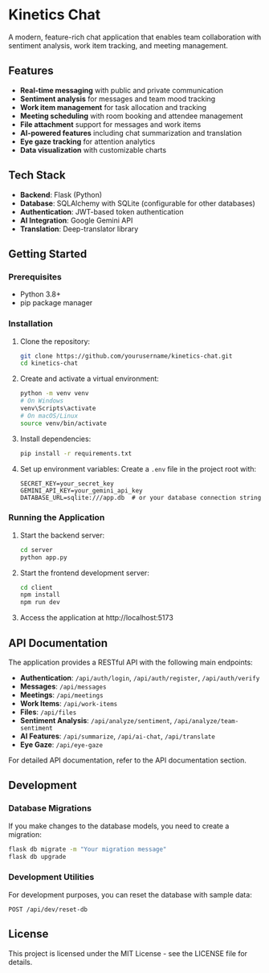 # Kinetics Chat

A modern, feature-rich chat application that enables team collaboration with sentiment analysis, work item tracking, and meeting management.

## Features

- **Real-time messaging** with public and private communication
- **Sentiment analysis** for messages and team mood tracking
- **Work item management** for task allocation and tracking
- **Meeting scheduling** with room booking and attendee management
- **File attachment** support for messages and work items
- **AI-powered features** including chat summarization and translation
- **Eye gaze tracking** for attention analytics
- **Data visualization** with customizable charts

## Tech Stack

- **Backend**: Flask (Python)
- **Database**: SQLAlchemy with SQLite (configurable for other databases)
- **Authentication**: JWT-based token authentication
- **AI Integration**: Google Gemini API
- **Translation**: Deep-translator library

## Getting Started

### Prerequisites

- Python 3.8+
- pip package manager

### Installation

1. Clone the repository:
   ```bash
   git clone https://github.com/yourusername/kinetics-chat.git
   cd kinetics-chat
   ```

2. Create and activate a virtual environment:
   ```bash
   python -m venv venv
   # On Windows
   venv\Scripts\activate
   # On macOS/Linux
   source venv/bin/activate
   ```

3. Install dependencies:
   ```bash
   pip install -r requirements.txt
   ```

4. Set up environment variables:
   Create a `.env` file in the project root with:
   ```
   SECRET_KEY=your_secret_key
   GEMINI_API_KEY=your_gemini_api_key
   DATABASE_URL=sqlite:///app.db  # or your database connection string
   ```

### Running the Application

1. Start the backend server:
   ```bash
   cd server
   python app.py
   ```

2. Start the frontend development server:
   ```bash
   cd client
   npm install
   npm run dev
   ```

3. Access the application at http://localhost:5173

## API Documentation

The application provides a RESTful API with the following main endpoints:

- **Authentication**: `/api/auth/login`, `/api/auth/register`, `/api/auth/verify`
- **Messages**: `/api/messages`
- **Meetings**: `/api/meetings`
- **Work Items**: `/api/work-items`
- **Files**: `/api/files`
- **Sentiment Analysis**: `/api/analyze/sentiment`, `/api/analyze/team-sentiment`
- **AI Features**: `/api/summarize`, `/api/ai-chat`, `/api/translate`
- **Eye Gaze**: `/api/eye-gaze`

For detailed API documentation, refer to the API documentation section.

## Development

### Database Migrations

If you make changes to the database models, you need to create a migration:

```bash
flask db migrate -m "Your migration message"
flask db upgrade
```

### Development Utilities

For development purposes, you can reset the database with sample data:

```
POST /api/dev/reset-db
```

## License

This project is licensed under the MIT License - see the LICENSE file for details. 
